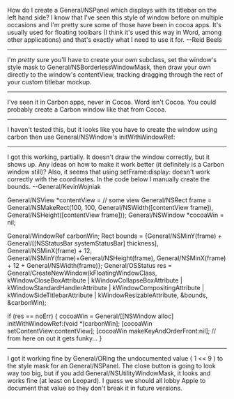 How do I create a General/NSPanel which displays with its titlebar on the left hand side?  I know that I've seen this style of window before on multiple occasions and I'm pretty sure some of those have been in cocoa apps.  It's usually used for floating toolbars (I think it's used this way in Word, among other applications) and that's exactly what I need to use it for.
--Reid Beels

----
I'm *pretty* sure you'll have to create your own subclass, set the window's style mask to General/NSBorderlessWindowMask, then draw your own directly to the window's contentView, tracking dragging through the rect of your custom  titlebar mockup.

----
I've seen it in Carbon apps, never in Cocoa. Word isn't Cocoa. You could probably create a Carbon window like that from Cocoa.

----
I haven't tested this, but it looks like you have to create the window using carbon then use General/NSWindow's initWithWindowRef:

----
I got this working, partially. It doesn't draw the window correctly, but it shows up. Any ideas on how to make it work better (it definitely is a Carbon window still)? Also, it seems that using setFrame:display: doesn't work correctly with the coordinates. In the code below I manually create the bounds. --General/KevinWojniak

    
General/NSView *contentView = // some view
General/NSRect frame = General/NSMakeRect(100, 100, General/NSWidth([contentView frame]), General/NSHeight([contentView frame]));
General/NSWindow *cocoaWin = nil;

General/WindowRef carbonWin;
Rect bounds = {General/NSMinY(frame) + General/[[NSStatusBar systemStatusBar] thickness],
			General/NSMinX(frame) + 12,
			General/NSMinY(frame)+General/NSHeight(frame),
			General/NSMinX(frame) + 12 + General/NSWidth(frame)};
General/OSStatus res = General/CreateNewWindow(kFloatingWindowClass,
							   kWindowCloseBoxAttribute |
							   kWindowCollapseBoxAttribute |
							   kWindowStandardHandlerAttribute |
							   kWindowCompositingAttribute |
							   kWindowSideTitlebarAttribute |
							   kWindowResizableAttribute,
							   &bounds,
							   &carbonWin);

if (res == noErr)
{
	cocoaWin = General/[[NSWindow alloc] initWithWindowRef:(void *)carbonWin];
	[cocoaWin setContentView:contentView];
	[cocoaWin makeKeyAndOrderFront:nil];
	// from here on out it gets funky...
}


----
I got it working fine by General/ORing the undocumented value ( 1 << 9 ) to the style mask for an General/NSPanel. The close button is going to look way too big, but if you add General/NSUtilityWindowMask, it looks and works fine (at least on Leopard). I guess we should all lobby Apple to document that value so they don't break it in future versions.